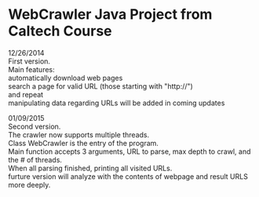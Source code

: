 WebCrawler
Java Project from Caltech Course
==========

12/26/2014 <br>
First version.<br>
Main features: <br>
automatically download web pages <br>
search a page for valid URL (those starting with "http://") <br>
and repeat <br>
manipulating data regarding URLs will be added in coming updates <br>

01/09/2015 <br>
Second version.<br>
The crawler now supports multiple threads. <br>
Class WebCrawler is the entry of the program. <br>
Main function accepts 3 arguments, URL to parse, max depth to crawl, and the # of threads.<br>
When all parsing finished, printing all visited URLs. <br>
furture version will analyze with the contents of webpage and result URLS more deeply. <br>
